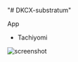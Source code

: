 "# DKCX-substratum" 

App
  - Tachiyomi

![screenshot](https://github.com/DarKCroX/DKCX-substratum/master/Screenshot.png?raw=true )
